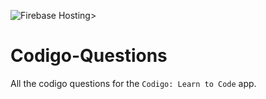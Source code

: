 ![Firebase Hosting](https://github.com/nank1ro/Codigo-Questions/workflows/Deploy%20to%20Firebase%20Storage/badge.svg)>

# Codigo-Questions

All the codigo questions for the `Codigo: Learn to Code` app.

